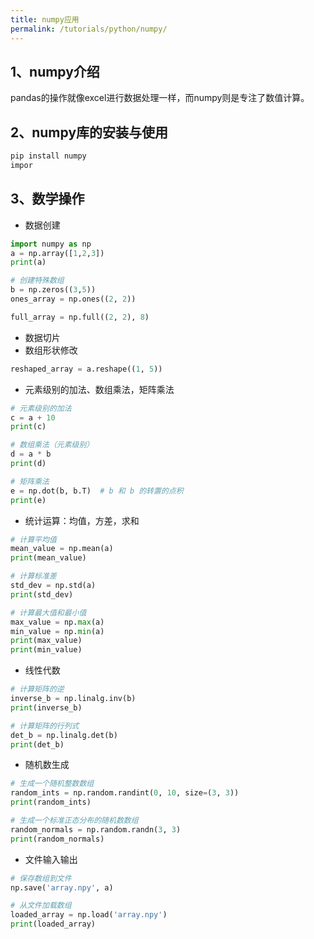 ```yaml
---
title: numpy应用
permalink: /tutorials/python/numpy/
---
```


## 1、numpy介绍

pandas的操作就像excel进行数据处理一样，而numpy则是专注了数值计算。

## 2、numpy库的安装与使用
```python
pip install numpy
impor
```

## 3、数学操作
- 数据创建
```python
import numpy as np
a = np.array([1,2,3])
print(a)

# 创建特殊数组
b = np.zeros((3,5))
ones_array = np.ones((2, 2))

full_array = np.full((2, 2), 8)


```
- 数据切片
- 数组形状修改
```python
reshaped_array = a.reshape((1, 5))
```
- 元素级别的加法、数组乘法，矩阵乘法
```python
# 元素级别的加法
c = a + 10
print(c)

# 数组乘法（元素级别）
d = a * b
print(d)

# 矩阵乘法
e = np.dot(b, b.T)  # b 和 b 的转置的点积
print(e)

```
- 统计运算：均值，方差，求和
```python
# 计算平均值
mean_value = np.mean(a)
print(mean_value)

# 计算标准差
std_dev = np.std(a)
print(std_dev)

# 计算最大值和最小值
max_value = np.max(a)
min_value = np.min(a)
print(max_value)
print(min_value)
```
- 线性代数
```python
# 计算矩阵的逆
inverse_b = np.linalg.inv(b)
print(inverse_b)

# 计算矩阵的行列式
det_b = np.linalg.det(b)
print(det_b)
```
- 随机数生成
```python
# 生成一个随机整数数组
random_ints = np.random.randint(0, 10, size=(3, 3))
print(random_ints)

# 生成一个标准正态分布的随机数数组
random_normals = np.random.randn(3, 3)
print(random_normals)
```
- 文件输入输出
```python
# 保存数组到文件
np.save('array.npy', a)

# 从文件加载数组
loaded_array = np.load('array.npy')
print(loaded_array)
```
